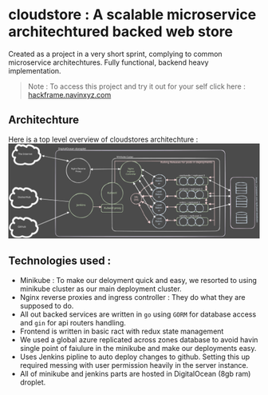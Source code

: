 # cloudstore : A scalable microservice architechtured backed web store

Created as a project in a very short sprint, complying to common microservice architechtures. Fully functional, backend heavy implementation. 

> Note : To access this project and try it out for your self click here : [hackframe.navinxyz.com](https://hackframe.navinxyz.com)

## Architechture 

Here is a top level overview of cloudstores architechture : 
![image](./cloudstore.svg)

## Technologies used : 
- Minikube : 
To make our deloyment quick and easy, we resorted to using minikube cluster as our main deployment cluster. 
- Nginx reverse proxies and ingress controller : They do what they are supposed to do.
- All out backed services are written in `go` using `GORM` for database access and `gin` for api routers handling.
- Frontend is written in basic ract with redux state management
- We used a global azure replicated across zones database to avoid havin single point of faiulure in the minikube and make our deployments easy. 
- Uses Jenkins pipline to auto deploy changes to github. Setting this up required messing with user permission heavily in the server instance. 
- All of minikube and jenkins parts are hosted in DigitalOcean (8gb ram) droplet.


